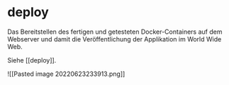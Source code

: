 # deploy
Das Bereitstellen des fertigen und getesteten Docker-Containers auf dem Webserver und damit die Veröffentlichung der Applikation im World Wide Web.

Siehe [[deploy]].

![[Pasted image 20220623233913.png]]